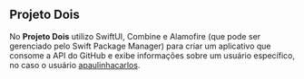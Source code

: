 ## Projeto Dois

No **Projeto Dois** utilizo SwiftUI, Combine e Alamofire (que pode ser gerenciado pelo Swift Package Manager)
para criar um aplicativo que consome a API do GitHub e exibe informações sobre um usuário específico, no caso o usuário [apaulinhacarlos](https://api.github.com/users/apaulinhacarlos). 
